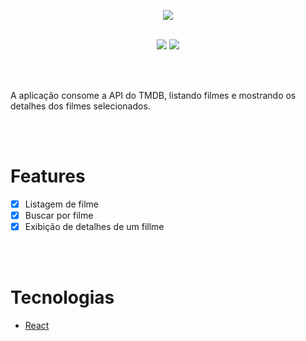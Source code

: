 
<p align="center"><img src="https://images2.imgbox.com/da/c0/5T2BuuSy_o.gif"></p><br>

<div align="center">
    <img src="https://img.shields.io/static/v1?label=npm&message=v8.3.0&color=CB3837&style=flat&logo=npm"/>
    <a href="ttps://app.netlify.com/sites/incomparable-gumption-f3b31d/deploys"><img src="https://api.netlify.com/api/v1/badges/f6abec4d-b8dd-4a89-a789-dac01091f8ef/deploy-status"/></a>
</div>

<br><br>

A aplicação consome a API do TMDB, listando filmes e mostrando os detalhes dos filmes selecionados.

<br><br>
# Features

- [x] Listagem de filme
- [x] Buscar por filme
- [x] Exibição de detalhes de um fillme

<br><br>

# Tecnologias

- [React](https://pt-br.reactjs.org/)
          



